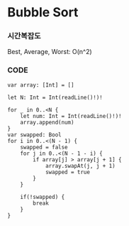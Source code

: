 # Bubble Sort
### 시간복잡도 
Best, Average, Worst: O(n^2)  

### CODE
```
var array: [Int] = []

let N: Int = Int(readLine()!)!

for _ in 0..<N {
    let num: Int = Int(readLine()!)!
    array.append(num)
}
var swapped: Bool
for i in 0..<(N - 1) {
    swapped = false
    for j in 0..<(N - 1 - i) {
        if array[j] > array[j + 1] {
            array.swapAt(j, j + 1)
            swapped = true
        }
    }
    
    if(!swapped) {
        break
    }
}
```
